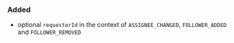 ### Added
* optional `requesterId` in the context of `ASSIGNEE_CHANGED`, `FOLLOWER_ADDED` and `FOLLOWER_REMOVED`
